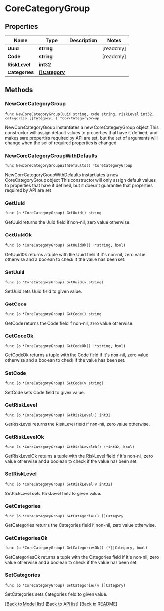 # CoreCategoryGroup

## Properties

Name | Type | Description | Notes
------------ | ------------- | ------------- | -------------
**Uuid** | **string** |  | [readonly] 
**Code** | **string** |  | [readonly] 
**RiskLevel** | **int32** |  | 
**Categories** | [**[]Category**](Category.md) |  | 

## Methods

### NewCoreCategoryGroup

`func NewCoreCategoryGroup(uuid string, code string, riskLevel int32, categories []Category, ) *CoreCategoryGroup`

NewCoreCategoryGroup instantiates a new CoreCategoryGroup object
This constructor will assign default values to properties that have it defined,
and makes sure properties required by API are set, but the set of arguments
will change when the set of required properties is changed

### NewCoreCategoryGroupWithDefaults

`func NewCoreCategoryGroupWithDefaults() *CoreCategoryGroup`

NewCoreCategoryGroupWithDefaults instantiates a new CoreCategoryGroup object
This constructor will only assign default values to properties that have it defined,
but it doesn't guarantee that properties required by API are set

### GetUuid

`func (o *CoreCategoryGroup) GetUuid() string`

GetUuid returns the Uuid field if non-nil, zero value otherwise.

### GetUuidOk

`func (o *CoreCategoryGroup) GetUuidOk() (*string, bool)`

GetUuidOk returns a tuple with the Uuid field if it's non-nil, zero value otherwise
and a boolean to check if the value has been set.

### SetUuid

`func (o *CoreCategoryGroup) SetUuid(v string)`

SetUuid sets Uuid field to given value.


### GetCode

`func (o *CoreCategoryGroup) GetCode() string`

GetCode returns the Code field if non-nil, zero value otherwise.

### GetCodeOk

`func (o *CoreCategoryGroup) GetCodeOk() (*string, bool)`

GetCodeOk returns a tuple with the Code field if it's non-nil, zero value otherwise
and a boolean to check if the value has been set.

### SetCode

`func (o *CoreCategoryGroup) SetCode(v string)`

SetCode sets Code field to given value.


### GetRiskLevel

`func (o *CoreCategoryGroup) GetRiskLevel() int32`

GetRiskLevel returns the RiskLevel field if non-nil, zero value otherwise.

### GetRiskLevelOk

`func (o *CoreCategoryGroup) GetRiskLevelOk() (*int32, bool)`

GetRiskLevelOk returns a tuple with the RiskLevel field if it's non-nil, zero value otherwise
and a boolean to check if the value has been set.

### SetRiskLevel

`func (o *CoreCategoryGroup) SetRiskLevel(v int32)`

SetRiskLevel sets RiskLevel field to given value.


### GetCategories

`func (o *CoreCategoryGroup) GetCategories() []Category`

GetCategories returns the Categories field if non-nil, zero value otherwise.

### GetCategoriesOk

`func (o *CoreCategoryGroup) GetCategoriesOk() (*[]Category, bool)`

GetCategoriesOk returns a tuple with the Categories field if it's non-nil, zero value otherwise
and a boolean to check if the value has been set.

### SetCategories

`func (o *CoreCategoryGroup) SetCategories(v []Category)`

SetCategories sets Categories field to given value.



[[Back to Model list]](../README.md#documentation-for-models) [[Back to API list]](../README.md#documentation-for-api-endpoints) [[Back to README]](../README.md)


